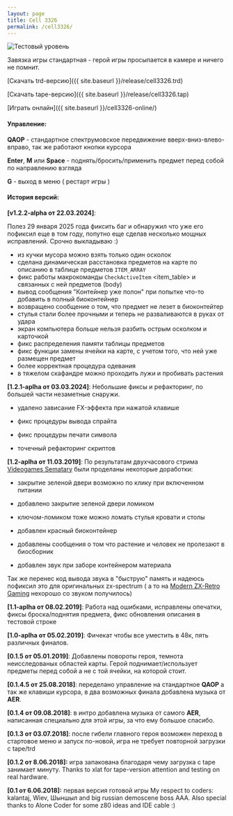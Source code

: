 ```yaml
---
layout: page
title: Cell 3326
permalink: /cell3326/
---
```


![Тестовый уровень](/images/cell3326.png)

Завязка игры стандартная - герой игры просыпается в камере и ничего не помнит.

[Скачать trd-версию]({{ site.baseurl }}/release/cell3326.trd)

[Скачать tape-версию]({{ site.baseurl }}/release/cell3326.tap)

[Играть онлайн]({{ site.baseurl }}/cell3326-online/)

#### Управление:

**QAOP** - стандартное спектрумовское передвижение вверх-вниз-влево-вправо, так же работают кнопки курсора

 **Enter**, **M** или **Space** - поднять/бросить/применить предмет перед собой по направлению взгляда

 **G** - выход в меню ( рестарт игры )

#### История версий:

**[v1.2.2-alpha от 22.03.2024]**: 

Полез 29 января 2025 года фиксить баг и обнаружил что уже его пофиксил
еще в том году, попутно еще сделав несколько мощных исправлений. Срочно выкладываю :)

- из кучки мусора можно взять только один осколок
- сделана динамическая расстановка предметов на карте по описанию в таблице предметов `ITEM_ARRAY`
- фикс работы макрокоманды `CheckActiveItem` <item_table> и связанных с ней предметов (body)
- вывод сообщения "Контейнер уже полон" при попытке что-то добавить в полный биоконтейнер
- возвращено сообщение о том, что предмет не лезет в биоконтейтер
- стулья стали более прочными и теперь не разваливаются в руках от удара
- экран компьютера больше нельзя разбить острым осколком и карточкой
- фикс распределения памяти таблицы предметов
- фикс функции замены ячейки на карте, с учетом того, что ней уже размещен предмет
- более корректная процедура одевания
- в тяжелом скафандре можно проходить лужи и пробивать растения

**[1.2.1-aplha от 03.03.2024]**: 
Небольшие фиксы и рефакторинг, по большей части незаметные снаружи.

 - удалено зависание FX-эффекта при нажатой клавише
 
 - фикс процедуры вывода спрайта
 
 - фикс процедуры печати символа

 - точечный рефакторинг скриптов

**[1.2-aplha от 11.03.2019]**: По результатам двухчасового стрима [Videogames Sematary](https://www.youtube.com/watch?v=1asxkZmPdSs)  были проделаны некоторые доработки:

- закрытие зеленой двери возможно по клику при включенном питании

- добавлено закрытие зеленой двери ломиком

- ключом-ломиком тоже можно ломать стулья кровати и столы

- добавлен красный биоконтейнер

- добавлены сообщения о том что растение и человек не пролезают в биосборник

- добавлен звук при заборе контейнером материала

Так же перенес код вывода звука в "быструю" память и надеюсь пофиксил это для оригинальных zx-spectrum ( а то на [Modern ZX-Retro Gaming](https://www.youtube.com/channel/UCRaQvNIoRHHkKSsVw4CYC5g)  нехорошо со звуком получилось)

**[1.1-aplha от 08.02.2019]**: Работа над ошибками, исправлены опечатки, фиксы броска/поднятия предмета, фикс обновления описания в тестовой строке

**[1.0-aplha от 05.02.2019]**: Фичекат чтобы все уместить в 48к, пять различных финалов.

**[0.1.5 от 05.01.2019]**: Добавлены повороты героя, темнота неисследованых областей карты. Герой поднимает/использует предметы перед собой а не с той ячейки, на которой стоит.

**[0.1.4.5 от 25.08.2018]**: переделано управление на стандартное **QAOP**  а так же клавиши курсора, в два возможных финала добавлена музыка от **AER**.

**[0.1.4 от 09.08.2018]**: в интро добавлена музыка от самого **AER**, написанная специально для этой игры, за что ему большое спасибо.

**[0.1.3 от 03.07.2018]**: после гибели главного героя возможен переход в стартовое меню и запуск по-новой, игра не требует повторной загрузки с tape/trd

**[0.1.2 от 8.06.2018]:** игра запакована благодаря чему загрузка с tape занимает минуту. 
Thanks to xlat for tape-version attention and testing on real hardware.

**[0.1 от 6.06.2018]:** первая версия готовой игры
My respect to coders: kalantaj, Wiev, Шыншыл and big russian demoscene boss AAA. Also special thanks to Alone Coder for some z80 ideas and IDE cable :) 